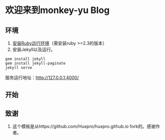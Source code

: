 
# 欢迎来到monkey-yu Blog
## 环境<br/>
1. [安装Ruby运行环境](http://www.cnblogs.com/daguo/p/4097263.html)（需安装ruby >=2.3的版本）
2. 安装Jekyll以及运行。
```
gem install jekyll
gem install jekyll-paginate
jekyll serve
```
服务运行地址：http://127.0.0.1:4000/
## 开始


## 致谢
1. 这个模板是从https://github.com/Huxpro/huxpro.github.io fork的。感谢作者。

